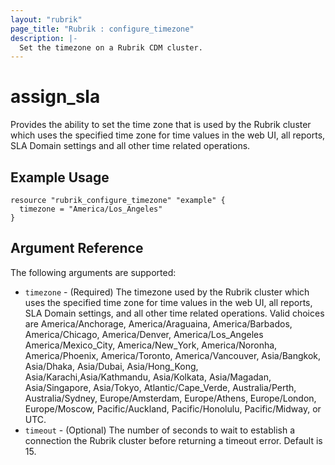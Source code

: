 ```yaml
---
layout: "rubrik"
page_title: "Rubrik : configure_timezone"
description: |-
  Set the timezone on a Rubrik CDM cluster.
---
```


# assign_sla

Provides the ability to set the time zone that is used by the Rubrik cluster which uses the specified time zone for time values in the web UI, all reports, SLA Domain settings and all other time related operations.

## Example Usage

```hcl
resource "rubrik_configure_timezone" "example" {
  timezone = "America/Los_Angeles"
}
```

## Argument Reference

The following arguments are supported:

* `timezone` - (Required) The timezone used by the Rubrik cluster which uses the specified time zone for time values in the web UI, all reports, SLA Domain settings, and all other time related operations. Valid choices are  America/Anchorage, America/Araguaina, America/Barbados, America/Chicago, America/Denver, America/Los_Angeles America/Mexico_City, America/New_York, America/Noronha, America/Phoenix, America/Toronto, America/Vancouver, Asia/Bangkok, Asia/Dhaka, Asia/Dubai, Asia/Hong_Kong, Asia/Karachi,Asia/Kathmandu, Asia/Kolkata, Asia/Magadan, Asia/Singapore, Asia/Tokyo, Atlantic/Cape_Verde, Australia/Perth, Australia/Sydney, Europe/Amsterdam, Europe/Athens, Europe/London, Europe/Moscow, Pacific/Auckland, Pacific/Honolulu, Pacific/Midway, or UTC.
* `timeout` - (Optional) The number of seconds to wait to establish a connection the Rubrik cluster before returning a timeout error. Default is 15.
